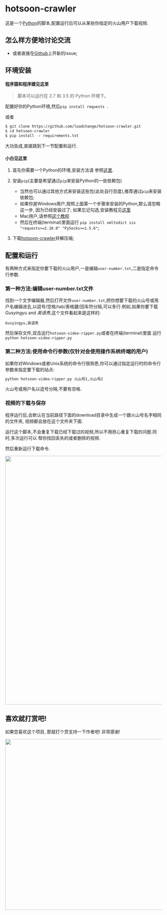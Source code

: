 hotsoon-crawler
===============

这是一个[Python](https://www.python.org)的脚本,配置运行后可以从某些你指定的火山用户下载视频.

## 怎么样方便地讨论交流

* 或者直接在[Github](https://github.com/loadchange/hotsoon-crawler/issues/new)上开新的issue;

## 环境安装

#### 程序猿和程序媛见这里

> 脚本可以运行在 2.7 和 3.5 的 Python 环境下。

配置好你的Python环境,然后`pip install requests `.

或者

```bash
$ git clone https://github.com/loadchange/hotsoon-crawler.git
$ cd hotsoon-crawler
$ pip install -r requirements.txt
```

大功告成,直接跳到下一节配置和运行.

#### 小白见这里

1. 首先你需要一个Python的环境,安装方法请
参照[这里](http://www.liaoxuefeng.com/wiki/001374738125095c955c1e6d8bb493182103fac9270762a000/001374738150500472fd5785c194ebea336061163a8a974000).

2. 安装`pip`(主要是希望通过`pip`来安装Python的一些依赖包)

    * 当然也可以通过其他方式来安装这些包(此处自行百度),推荐通过`pip`来安装依赖包;
    * 如果你是Windows用户,按照上面第一个步骤来安装的Python,那么请忽略这一步,
    因为已经安装过了; 如果忘记勾选,安装教程见[这里](http://www.tuicool.com/articles/eiM3Er3/)
    * Mac用户,请参照[这个教程](http://blog.csdn.net/fancylovejava/article/details/39140373)
    * 然后在终端(terminal)里面运行 `pip install xmltodict six "requests>=2.10.0" "PySocks>=1.5.6"`;


3. 下载[hotsoon-crawler](https://github.com/loadchange/hotsoon-crawler/archive/master.zip)并解压缩;


## 配置和运行

有两种方式来指定你要下载的火山用户,一是编辑`user-number.txt`,二是指定命令行参数.

### 第一种方法:编辑user-number.txt文件

找到一个文字编辑器,然后打开文件`user-number.txt`,把你想要下载的火山号或用户名编辑进去,以逗号/空格/tab/表格鍵/回车符分隔,可以多行.例如,如果你要下载 _Gusyingyu_ and _英语秀_,这个文件看起来是这样的:

```
Gusyingyu,英语秀
```

然后保存文件,双击运行`hotsoon-video-ripper.py`或者在终端(terminal)里面
运行`python hotsoon-video-ripper.py`

### 第二种方法:使用命令行参数(仅针对会使用操作系统终端的用户)

如果你对Windows或者Unix系统的命令行很熟悉,你可以通过指定运行时的命令行参数来指定要下载的站点:

```bash
python hotsoon-video-ripper.py 火山号1,火山号2
```

火山号或用户名以逗号分隔,不要有空格.

### 视频的下载与保存

程序运行后,会默认在当前路径下面的download目录中生成一个跟火山号名字相同的文件夹,
视频都会放在这个文件夹下面.

运行这个脚本,不会重复下载已经下载过的视频,所以不用担心重复下载的问题.同时,多次运行可以
帮你找回丢失的或者删除的视频.

然后重新运行下载命令.
<p align="center"><img src="https://raw.githubusercontent.com/loadchange/hotsoon-crawler/master/end-of-run.png" width="800"></p>

## 喜欢就打赏吧!

如果您喜欢这个项目, 那就打个赏支持一下作者吧! 非常感谢!

<p align="center"><img src="https://raw.githubusercontent.com/loadchange/hotsoon-crawler/master/award.jpg" width="550"></p>
